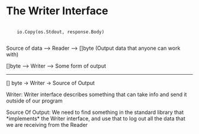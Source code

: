# The Writer Interface

```

	io.Copy(os.Stdout, response.Body)


```

Source of data --> Reader --> []byte (Output data that anyone can work with)

[]byte --> Writer --> Some form of output

---

[] byte -> Writer -> Source of Output

Writer: Writer interface describes something that can take info and send it outside of our program

Source Of Output: We need to find something in the standard library that \*implements\* the Writer interface, and use that to log out all the data that we are receiving from the Reader
